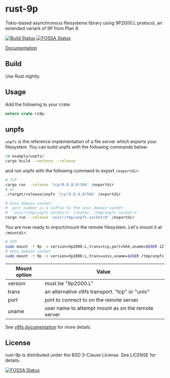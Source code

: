 rust-9p
=====
Tokio-based asynchronous filesystems library using 9P2000.L protocol, an extended variant of 9P from Plan 9.

[![Build Status](https://travis-ci.org/pfpacket/rust-9p.svg?branch=master)](https://travis-ci.org/pfpacket/rust-9p)
[![FOSSA Status](https://app.fossa.com/api/projects/git%2Bgithub.com%2Fpfpacket%2Frust-9p.svg?type=shield)](https://app.fossa.com/projects/git%2Bgithub.com%2Fpfpacket%2Frust-9p?ref=badge_shield)

[Documentation](https://pfpacket.github.io/rust-9p/rs9p/index.html)


## Build
Use Rust nightly.


## Usage
Add the following to your crate:

```rust
extern crate rs9p;
```


## unpfs
`unpfs` is the reference implementation of a file server which exports your filesystem.
You can build unpfs with the following commands below:

```bash
cd example/unpfs/
cargo build --verbose --release
```
and run unpfs with the following command to export `/exportdir`:

```bash
# TCP
cargo run --release 'tcp!0.0.0.0!564' /exportdir
# or
./target/release/unpfs 'tcp!0.0.0.0!564' /exportdir

# Unix domain socket:
#  port number is a suffix to the unix domain socket
#  'unix!/tmp/unpfs-socket!n' creates `/tmp/unpfs-socket:n`
cargo run --release 'unix!/tmp/unpfs-socket!0' /exportdir
```
You are now ready to import/mount the remote filesystem.
Let's mount it at `/mountdir`:

```bash
# TCP
sudo mount -t 9p -o version=9p2000.L,trans=tcp,port=564,uname=$USER 127.0.0.1 /mountdir
# Unix domain socket
sudo mount -t 9p -o version=9p2000.L,trans=unix,uname=$USER /tmp/unpfs-socket:0 /mountdir
```

| Mount option | Value |
|---|---|
| version | must be "9p2000.L" |
| trans | an alternative v9fs transport. "tcp" or "unix" |
| port | port to connect to on the remote server |
| uname | user name to attempt mount as on the remote server |

See [v9fs documentation](https://www.kernel.org/doc/Documentation/filesystems/9p.txt) for more details.


## License
rust-9p is distributed under the BSD 3-Clause License.
See LICENSE for details.


[![FOSSA Status](https://app.fossa.com/api/projects/git%2Bgithub.com%2Fpfpacket%2Frust-9p.svg?type=large)](https://app.fossa.com/projects/git%2Bgithub.com%2Fpfpacket%2Frust-9p?ref=badge_large)